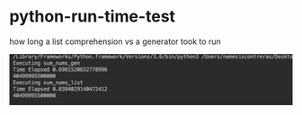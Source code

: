 # python-run-time-test
 how long a list comprehension  vs a generator took to run
 
 ![result](./results.png)
